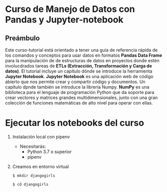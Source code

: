 #  Curso de Manejo de Datos con Pandas y Jupyter-notebook

## Preámbulo

Este curso-tutorial está orientado a tener una guía de referencia rápida de los comandos y conceptos para usar datos en formatos **Pandas Data Frame** para la manipulación de de estructuras de datos en proyectos donde estén involucdrados tareas de **ETLs  (Extracción, Transformación y Carga de datos)**.  El tutorial incluye un capítulo dónde se introduce la herramienta **Jupyter Notebook**. **Jupyter Notebook** es una aplicación web de código abierto que nos permite crear y compartir código y documentos.  Un capítulo dpnde también se introduce la librería Numpy. **NumPy** es una biblioteca para el lenguaje de programación Python que da soporte para crear vectores y matrices grandes multidimensionales, junto con una gran colección de funciones matemáticas de alto nivel para operar con ellas. 






# Ejecutar los notebooks del curso

1. Instalación local con pipenv 
    * Necesitarás:
        * Python 3.7 o superior
        * pipenv
        
2. Creamos en entorno virtual 

    `$ mkdir djangogirls`
    
    
    `$ cd djangogirls`
